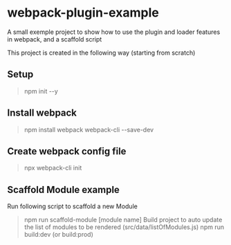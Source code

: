 # webpack-plugin-example
A small exemple project to show how to use the plugin and loader features in webpack, and a scaffold script

This project is created in the following way (starting from scratch)

## Setup
> npm init --y

## Install webpack
> npm install webpack webpack-cli --save-dev

## Create webpack config file
> npx webpack-cli init

## Scaffold Module example

Run following script to scaffold a new Module
> npm run scaffold-module [module name]
Build project to auto update the list of modules to be rendered (src/data/listOfModules.js)
> npm run build:dev (or build:prod)

